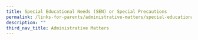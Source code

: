 ```yaml
---
title: Special Educational Needs (SEN) or Special Precautions
permalink: /links-for-parents/administrative-matters/special-educational-needs-sen-or-special-precautions/
description: ""
third_nav_title: Administrative Matters
---
```

